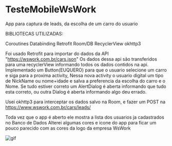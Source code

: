# TesteMobileWsWork

App para captura de leads, da escolha de um carro do usuario

BIBLIOTECAS UTILIZADAS:

Coroutines 
Databinding
Retrofit
Room/DB
RecyclerView
okhttp3

Foi usado Retrofit para importar do dados da API "https://wswork.com.br/cars.json"
Os dados dessa api são transferidos para uma recyclerView informando todos os dados contidos na api.
Implementado um Button(EUQUERO) para que o usuario selecione um carro e siga para a proxima activity,
Nessa nova activity o usuario digital um tipo de NickName ou nome+idade e salva a preferencia da escolha do carro e o Nome.
Se tudo estiver correto um AlertDialog é aberta informando que tudo esta correto, ou outra Dialog é aberta informando algo deu errado.

Usei okhttp3 para interceptar os dados salvo na Room, e fazer um POST na https://www.wswork.com.br/cars/leads/

Toda vez que o app é aberto ele mostra a lista dos usuarios ja cadastrados no Banco de Dados
Alterei algumas cores e icone do app para ficar um pouco parecido com as cores da logo da empresa WsWork

![gif](https://user-images.githubusercontent.com/67665152/169662016-3d802b1c-b9db-45dc-bc4d-53163e8edf46.gif)

